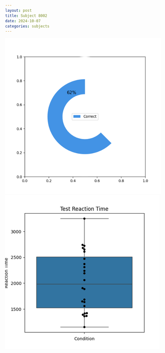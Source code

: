 ```yaml
---
layout: post
title: Subject 8002
date: 2024-10-07
categories: subjects
---
```


![](data/8002/run-6/8002_FN_acc_test.png)
![](data/8002/run-6/8002_FN_rt.png)
